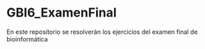 # GBI6_ExamenFinal
En este repositorio se resolverán los ejercicios del examen final de bioinformática 
